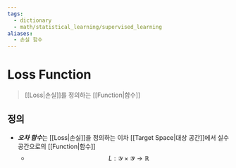 ```yaml
---
tags:
  - dictionary
  - math/statistical_learning/supervised_learning
aliases:
  - 손실 함수
---
```

# Loss Function
> [[Loss|손실]]를 정의하는 [[Function|함수]]
## 정의 
+ ***오차 함수***는 [[Loss|손실]]을 정의하는 이차 [[Target Space|대상 공간]]에서 실수 공간으로의 [[Function|함수]] 
	+ $$L: \mathcal Y \times \mathcal {\hat Y} \to \mathbb R$$
